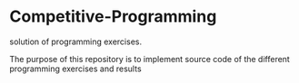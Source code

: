 # Competitive-Programming
solution of programming exercises.

The purpose of this repository is to implement source code of the different programming exercises and results
